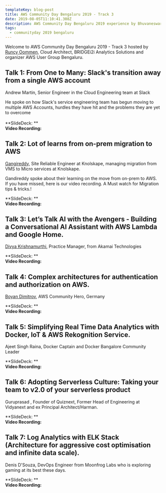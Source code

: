 ```yaml
---
templateKey: blog-post
title: AWS Community Day Bengaluru 2019 - Track 3
date: 2019-08-05T11:10:41.308Z
description: AWS Community Day Bengaluru 2019 experience by Bhuvaneswari Subramani
tags:
  - communityday 2019 bengaluru
---
```

Welcome to AWS Community Day Bengaluru 2019 - Track 3 hosted by[ Runcy Oommen](https://www.linkedin.com/in/runcyoommen/), Cloud Architect, BRIDGEi2i Analytics Solutions and organizer AWS User Group Bengaluru.

## Talk 1: From One to Many: Slack's transition away from a single AWS account

Andrew Martin, Senior Engineer in the Cloud Engineering team at Slack

He spoke on how Slack's service engineering team has begun moving to multiple AWS Accounts, hurdles they have hit and the problems they are yet to overcome\
\
**SlideDeck: **\
**Video Recording:**

<Photo>

## Talk 2: Lot of learns from on-prem migration to AWS

[Gangireddy](https://www.linkedin.com/in/gangireddy-danamreddy-465675148), Site Reliable Engineer at Knolskape, managing migration from VMS to Micro services at Knolskape.

Gandireddy spoke about their learning on the move from on-prem to AWS. If you have missed, here is our video recording. A Must watch for Migration tips & tricks.! 

**SlideDeck: **\
**Video Recording:**

<Photo>

## Talk 3:  Let’s Talk AI with the Avengers - Building a Conversational AI Assistant with AWS Lambda and Google Home.

 [Divya Krishnamurthi](https://www.linkedin.com/in/divyakrishnamurthi/), Practice Manager, from Akamai Technologies

**SlideDeck: **\
**Video Recording:**

<Photo>

## Talk 4: Complex architectures for authentication and authorization on AWS.

[Boyan Dimitrov](https://www.linkedin.com/in/dimitrovboyan), AWS Community Hero, Germany

**SlideDeck: **\
**Video Recording:**

<Photo>

## Talk 5: Simplifying Real Time Data Analytics with Docker, IoT & AWS Rekognition Service.

Ajeet Singh Raina, Docker Captain and Docker Bangalore Community Leader

**SlideDeck: **\
**Video Recording:**

<Photo>

## Talk 6: Adopting Serverless Culture: Taking your team to v2.0 of your serverless product

Guruprasad , Founder of Quiznext, Former Head of Engineering at Vidyanext and ex Principal Architect/Harman.

**SlideDeck: **\
**Video Recording:**

<Photo>

## Talk 7: Log Analytics with ELK Stack (Architecture for aggressive cost optimisation and infinite data scale).

Denis D'Souza, DevOps Engineer from Moonfrog Labs who is exploring gaming at its best these days.

**SlideDeck: **\
**Video Recording:**

<Photo>
